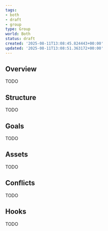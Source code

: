 ```yaml
---
tags:
- both
- draft
- group
type: Group
world: Both
status: draft
created: '2025-08-11T13:08:45.824443+00:00'
updated: '2025-08-11T13:08:51.363172+00:00'
---
```



## Overview

TODO
## Structure

TODO
## Goals

TODO
## Assets

TODO
## Conflicts

TODO
## Hooks

TODO
